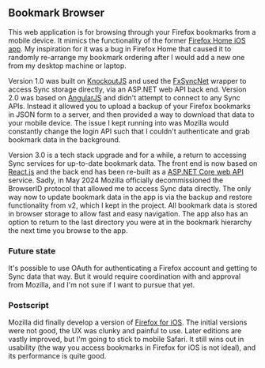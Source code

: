 ## Bookmark Browser
This web application is for browsing through your Firefox bookmarks from a mobile device. It mimics the functionality of the former [Firefox Home iOS app](https://blog.mozilla.org/en/mozilla/firefox-home-submitted-to-apple-app-store). My inspiration for it was a bug in Firefox Home that caused it to randomly re-arrange my bookmark ordering after I would add a new one from my desktop machine or laptop.

Version 1.0 was built on [KnockoutJS](http://knockoutjs.com/) and used the [FxSyncNet](https://github.com/pieterderycke/FxSyncNet) wrapper to access Sync storage directly, via an ASP.NET web API back end. Version 2.0 was based on [AngularJS](https://angularjs.org) and didn't attempt to connect to any Sync APIs. Instead it allowed you to upload a backup of your Firefox bookmarks in JSON form to a server, and then provided a way to download that data to your mobile device. The issue I kept running into was Mozilla would constantly change the login API such that I couldn't authenticate and grab bookmark data in the background.

Version 3.0 is a tech stack upgrade and for a while, a return to accessing Sync services for up-to-date bookmark data. The front end is now based on [React.js](https://react.dev) and the back end has been re-built as a [ASP.NET Core web API](https://docs.microsoft.com/en-us/aspnet/core/web-api) service. Sadly, in May 2024 Mozilla officially decommissioned the BrowserID protocol that allowed me to access Sync data directly. The only way now to update bookmark data in the app is via the backup and restore functionality from v2, which I kept in the project. All bookmark data is stored in browser storage to allow fast and easy navigation. The app also has an option to return to the last directory you were at in the bookmark hierarchy the next time you browse to the app.

### Future state
It's possible to use OAuth for authenticating a Firefox account and getting to Sync data that way. But it would require coordination with and approval from Mozilla, and I'm not sure if I want to pursue that yet.

### Postscript
Mozilla did finally develop a version of [Firefox for iOS](https://www.mozilla.org/en-US/firefox/browsers/mobile/ios). The initial versions were not good, the UX was clunky and painful to use. Later editions are vastly improved, but I'm going to stick to mobile Safari. It still wins out in usability (the way you access bookmarks in Firefox for iOS is not ideal), and its performance is quite good.
